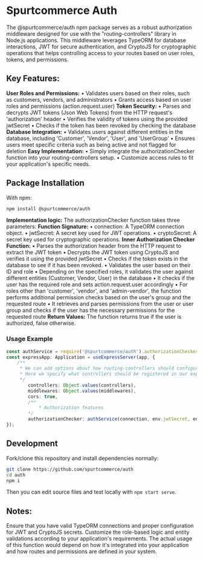 # Spurtcommerce Auth

The @spurtcommerce/auth npm package serves as a robust authorization middleware designed for use with the "routing-controllers" library in Node.js applications. This middleware leverages TypeORM for database interactions, JWT for secure authentication, and CryptoJS for cryptographic operations that helps controlling access to your routes based on user roles, tokens, and permissions.

## Key Features:
**User Roles and Permissions:**
    • Validates users based on their roles, such as customers, vendors, and administrators
    • Grants access based on user roles and permissions (action.request.user)
**Token Security:**
    • Parses and decrypts JWT tokens (Json Web Tokens) from the HTTP request's 'authorization' header
    • Verifies the validity of tokens using the provided jwtSecret
    • Checks if the token has been revoked by checking the database
**Database Integration:**
    • Validates users against different entities in the database, including 'Customer', 'Vendor', 'User', and 'UserGroup'
    • Ensures users meet specific criteria such as being active and not flagged for deletion
**Easy Implementation:**
    • Simply integrate the authorizationChecker function into your routing-controllers setup.
    • Customize access rules to fit your application's specific needs.

## Package Installation

With npm:

```bash
npm install @spurtcommerce/auth
```

**Implementation logic:**
The authorizationChecker function takes three parameters:
**Function Signature:**
    • connection: A TypeORM connection object.
    • jwtSecret: A secret key used for JWT operations.
    • cryptoSecret: A secret key used for cryptographic operations.
**Inner Authorization Checker Function:**
    • Parses the authorization header from the HTTP request to extract the JWT token
    • Decrypts the JWT token using CryptoJS and verifies it using the provided jwtSecret
    • Checks if the token exists in the database to see if it has been revoked.
    • Validates the user based on their ID and role
    • Depending on the specified roles, it validates the user against different entities (Customer, Vendor, User) in the database
    • It checks if the user has the required role and sets action.request.user accordingly
    • For roles other than 'customer', 'vendor', and 'admin-vendor', the function performs additional permission checks based on the user's group and the requested route
    • It retrieves and parses permissions from the user or user group and checks if the user has the necessary permissions for the requested route
**Return Values:**
The function returns true if the user is authorized, false otherwise.

### Usage Example

```ts
const authService = require('@spurtcommerce/auth').authorizationChecker;
const expressApp: Application = useExpressServer(app, {
    /**
     * We can add options about how routing-controllers should configure itself.
     * Here we specify what controllers should be registered in our express server.
     */
        controllers: Object.values(controllers),
        middlewares: Object.values(middlewares),
        cors: true,
        /**
            * Authorization features
        */
        authorizationChecker: authService(connection, env.jwtSecret, env.cryptoSecret),
});
```

## Development
Fork/clone this repository and install dependencies normally:
````bash
git clone https://github.com/spurtcommerce/auth
cd auth
npm i
````
Then you can edit source files and test locally with `npm start serve`.

## Notes:
Ensure that you have valid TypeORM connections and proper configuration for JWT and CryptoJS secrets.
Customize the role-based logic and entity validations according to your application's requirements.
The actual usage of this function would depend on how it's integrated into your application and how routes and permissions are defined in your system.
